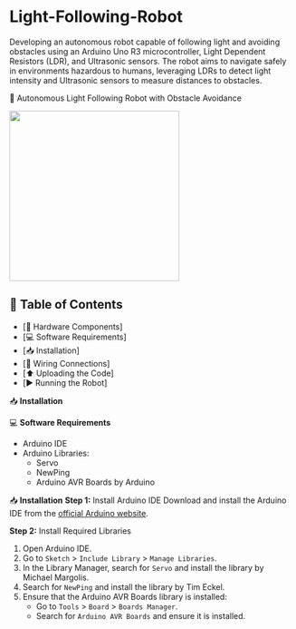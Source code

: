 # Light-Following-Robot
Developing an autonomous robot capable of following light and avoiding obstacles using an Arduino Uno R3 microcontroller, Light Dependent Resistors (LDR), and Ultrasonic sensors. The robot aims to navigate safely in environments hazardous to humans, leveraging LDRs to detect light intensity and Ultrasonic sensors to measure distances to obstacles.

🤖 Autonomous Light Following Robot with Obstacle Avoidance

[<img src="https://upload.wikimedia.org/wikipedia/commons/thumb/8/87/Arduino_Logo.svg/200px-Arduino_Logo.svg.png" width="300">](https://www.arduino.cc/en/software)

## 📑 Table of Contents

- [🔧 Hardware Components]
- [💻 Software Requirements]
- [📥 Installation]
- [🔌 Wiring Connections]
- [⬆️ Uploading the Code]
- [▶️ Running the Robot]

📥 **Installation**

💻 **Software Requirements**
- Arduino IDE
- Arduino Libraries:
  - Servo
  - NewPing
  - Arduino AVR Boards by Arduino

📥 **Installation**
**Step 1:** Install Arduino IDE
Download and install the Arduino IDE from the [official Arduino website](https://www.arduino.cc/en/software).

**Step 2:** Install Required Libraries
1. Open Arduino IDE.
2. Go to `Sketch` > `Include Library` > `Manage Libraries`.
3. In the Library Manager, search for `Servo` and install the library by Michael Margolis.
4. Search for `NewPing` and install the library by Tim Eckel.
5. Ensure that the Arduino AVR Boards library is installed:
   - Go to `Tools` > `Board` > `Boards Manager`.
   - Search for `Arduino AVR Boards` and ensure it is installed.

